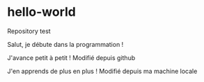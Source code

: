 # hello-world
Repository test

Salut, je débute dans la programmation !

J'avance petit à petit ! Modifié depuis github

J'en apprends de plus en plus ! Modifié depuis ma machine locale
